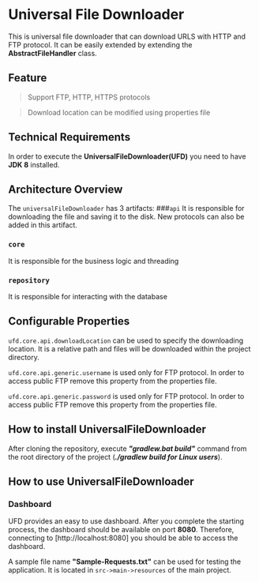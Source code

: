 # Universal File Downloader
This is universal file downloader that can download URLS with HTTP and FTP protocol. It can be easily extended by extending the **AbstractFileHandler** class.

## Feature

> Support FTP, HTTP, HTTPS protocols

> Download location can be modified using properties file


## Technical Requirements
In order to execute the **UniversalFileDownloader(UFD)** you need to have **JDK 8** installed.

## Architecture Overview
The `universalFileDownloader` has 3 artifacts:
###`api` 
It is responsible for downloading the file and saving it to the disk. New protocols can also be added in this artifact.

### `core` 
It is responsible for the business logic and threading
 
### `repository` 
It is responsible for interacting with the database

## Configurable Properties
`ufd.core.api.downloadLocation` can be used to specify the downloading location. It is a relative path and files will be downloaded within the project directory.

`ufd.core.api.generic.username` is used only for FTP protocol. In order to access public FTP remove this property from the properties file.

`ufd.core.api.generic.password` is used only for FTP protocol. In order to access public FTP remove this property from the properties file.


## How to install UniversalFileDownloader
After cloning the repository, execute **_"gradlew.bat build"_** command from the root directory of the project (**_./gradlew build for Linux users_**).

## How to use UniversalFileDownloader

### Dashboard
UFD provides an easy to use dashboard. After you complete the starting process, the dashboard should be available on port **8080**. Therefore, connecting to [http://localhost:8080] you should be able to access the dashboard.

A sample file name **"Sample-Requests.txt"** can be used for testing the application. It is located in `src->main->resources` of the main project.